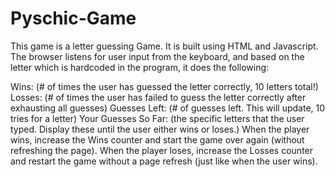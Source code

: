 # Pyschic-Game

This game is a letter guessing Game. It is built using HTML and Javascript. The browser listens for user input from the keyboard, and based on the letter which is hardcoded in the program, it does the following: 

Wins: (# of times the user has guessed the letter correctly, 10 letters total!)
Losses: (# of times the user has failed to guess the letter correctly after exhausting all guesses)
Guesses Left: (# of guesses left. This will update, 10 tries for a letter)
Your Guesses So Far: (the specific letters that the user typed. Display these until the user either wins or loses.)
When the player wins, increase the Wins counter and start the game over again (without refreshing the page).
When the player loses, increase the Losses counter and restart the game without a page refresh (just like when the user wins).
